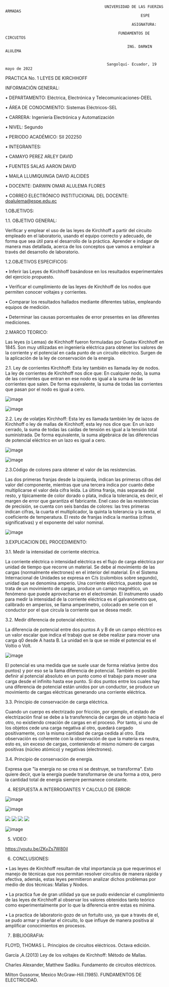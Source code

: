
                                                UNIVERSIDAD DE LAS FUERZAS ARMADAS
                                                                ESPE

                                                            ASIGNATURA:

                                                      FUNDAMENTOS DE CIRCUITOS

                                                          ING. DARWIN ALULEMA


                                                 Sangolquí- Ecuador, 19 mayo de 2022

PRACTICA No. 1 LEYES DE KIRCHHOFF

INFORMACIÓN GENERAL:

•	DEPARTAMENTO: Eléctrica, Electrónica y Telecomunicaciones-DEEL 

•	ÁREA DE CONOCIMIENTO: Sistemas Eléctricos-SEL

•	CARRERA: Ingeniería Electrónica y Automatización 

•	NIVEL: Segundo

•	PERIODO ACADÉMICO: SII 202250

•	INTEGRANTES:

•	CAMAYO PEREZ ARLEY DAVID

•	FUENTES SALAS AARON DAVID

•	MAILA LLUMIQUINGA DAVID ALCIDES

•	DOCENTE: DARWIN OMAR ALULEMA FLORES 

•	CORREO ELECTRÓNICO INSTITUCIONAL DEL DOCENTE: doalulema@espe.edu.ec




1.OBJETIVOS:

1.1.	OBJETIVO GENERAL:

Verificar y emplear el uso de las leyes de Kirchhoff a partir del circuito empleado en el laboratorio, usando el equipo correcto y adecuado, de forma que sea útil para el desarrollo de la práctica.
Aprender e indagar de manera mas detallada, acerca de los conceptos que vamos a emplear a través del desarrollo de laboratorio. 

1.2.OBJETIVOS ESPECIFICOS:

•	Inferir las Leyes de Kirchhoff basándose en los resultados experimentales del ejercicio propuesto.

•	Verificar el cumplimiento de las leyes de Kirchhoff de los nodos que permiten conocer voltajes y corrientes.

•	Comparar los resultados hallados mediante diferentes tablas, empleando equipos de medición.

•	Determinar las causas porcentuales de error presentes en las diferentes mediciones.

2.MARCO TEORICO:

Las leyes (o Lemas) de Kirchhoff fueron formuladas por Gustav Kirchhoff en 1845. Son muy utilizadas en ingeniería eléctrica para obtener los valores de la corriente y el potencial en cada punto de un circuito eléctrico. Surgen de la aplicación de la ley de conservación de la energía.

2.1.	Ley de corrientes Kirchhoff: Esta ley también es llamada
ley de nodos. La ley de corrientes de Kirchhoff nos dice que: En cualquier nodo, la suma de las corrientes que entran en ese nodo es igual a la suma de las corrientes que salen. De forma equivalente, la suma de todas las corrientes que pasan por el nodo es igual a cero.

![image](https://user-images.githubusercontent.com/105386939/171549460-3ac79289-3b06-4fa0-9bda-5133885487e9.png)

![image](https://user-images.githubusercontent.com/105386939/171549484-36e422c8-dfe6-46fd-bf7b-8f3d78b06992.png)

2.2.	Ley de volatjes Kirchhoff:  Esta ley es llamada también ley de lazos de Kirchhoff o ley de mallas de Kirchhoff, esta ley nos dice que: En un lazo cerrado, la suma de todas las caídas de tensión es igual a la tensión total suministrada. De forma equivalente, la suma algebraica de las diferencias de potencial eléctrico en un lazo es igual a cero.

![image](https://user-images.githubusercontent.com/105386939/171549725-2dbedb72-8c8b-487d-a928-f63e3862bcd4.png)

![image](https://user-images.githubusercontent.com/105386939/171549732-fda6f7ab-714b-41e2-8372-3da659a875f3.png)

2.3.Código de colores para obtener el valor de las resistencias. 

Las dos primeras franjas desde la izquierda, indican las primeras cifras del valor del componente, mientras que una tercera indica por cuanto debe multiplicarse el valor dela cifra leída. La última franja, más separada del resto, y típicamente de color dorado o plata, indica la tolerancia, es decir, el margen de error que garantiza el fabricante. Enel caso de las resistencias de precisión, se cuenta con seis bandas de colores: las tres primeras indican cifras, la cuarta el multiplicador, la quinta la tolerancia y la sexta, el coeficiente de temperatura. El resto de franjas indica la mantisa (cifras significativas) y el exponente del valor nominal. 

![image](https://user-images.githubusercontent.com/105386939/171549832-30dd749f-76ce-4fa4-9caa-e5f84f4e507d.png)

3.EXPLICACION DEL PROCEDIMIENTO:

3.1.	Medir la intensidad de corriente eléctrica. 

La corriente eléctrica o intensidad eléctrica es el flujo de carga eléctrica por unidad de tiempo que recorre un material. Se debe al movimiento de las cargas (normalmente electrones) en el interior del material. En el Sistema Internacional de Unidades se expresa en C/s (culombios sobre segundo), unidad que se denomina amperio. Una corriente eléctrica, puesto que se trata de un movimiento de cargas, produce un campo magnético, un fenómeno que puede aprovecharse en el electroimán. El instrumento usado para medir la intensidad de la corriente eléctrica es el galvanómetro que, calibrado en amperios, se llama amperímetro, colocado en serie con el conductor por el que circula la corriente que se desea medir.

3.2.	Medir diferencia de potencial eléctrico.

La diferencia de potencial entre dos puntos A y B de un campo eléctrico es un valor escalar que indica el trabajo que se debe realizar para mover una carga q0 desde A hasta B. La unidad en la que se mide el potencial es el Voltio o Volt. 

![image](https://user-images.githubusercontent.com/105386939/171550332-c4051939-ab98-4fbd-8805-aafc16459bf9.png)

El potencial es una medida que se suele usar de forma relativa (entre dos puntos) y por eso se la llama diferencia de potencial. También es posible definir al potencial absoluto en un punto como el trabajo para mover una carga desde el infinito hasta ese punto. Si dos puntos entre los cuales hay una diferencia de potencial están unidos por un conductor, se produce un movimiento de cargas eléctricas generando una corriente eléctrica. 

3.3.	Principio de conservación de carga eléctrica.

Cuando un cuerpo es electrizado por fricción, por ejemplo, el estado de electrización final se debe a la transferencia de cargas de un objeto hacia el otro, no existiendo creación de cargas en el proceso. Por tanto, si uno de los objetos cede una carga negativa al otro, quedará cargado positivamente, con la misma cantidad de carga cedida al otro. Esta observación es coherente con la observación de que la materia es neutra, esto es, sin exceso de cargas, conteniendo el mismo número de cargas positivas (núcleo atómico) y negativas (electrones).

3.4.	Principio de conservación de energía. 

Expresa que "la energía no se crea ni se destruye, se transforma". Esto quiere decir, que la energía puede transformarse de una forma a otra, pero la cantidad total de energía siempre permanece constante.

4.	RESPUESTA A INTERROGANTES Y CALCULO DE ERROR:

![image](https://user-images.githubusercontent.com/105386939/171559402-ca28b489-3e32-4251-8ba8-b1aedb805d34.png)

![image](https://user-images.githubusercontent.com/105386939/171559662-b4a5f9df-3f48-4a42-a427-c53c23c99049.png)

![ ](https://github.com/AaronDavidFuentesSalas/Laboratorio1/blob/main/1.jpg)
![ ](https://github.com/AaronDavidFuentesSalas/Laboratorio1/blob/main/2.jpg)
![ ](https://github.com/AaronDavidFuentesSalas/Laboratorio1/blob/main/3.jpg)
![ ](https://github.com/AaronDavidFuentesSalas/Laboratorio1/blob/main/4.jpg)

![image](https://user-images.githubusercontent.com/105386939/171634104-ef5482cb-1517-4ece-9701-9b37004e4f66.png)

5.	VIDEO:

https://youtu.be/ZKvZs7W80jI

6.	CONCLUSIONES:



•	Las leyes de Kirchhoff resultan de vital importancia ya que requerimos el manejo de técnicas que nos permitan resolver circuitos de manera rápida y efectiva, además, estas leyes permitieron analizar dichos problemas por  medio de dos técnicas: Mallas y Nodos.

•	La practica fue de gran utilidad ya que se pudo evidenciar el cumplimiento de las leyes de Kirchhoff al observar los valores obtenidos tanto teórico como experimentalmente por lo que la diferencia entre estas es mínima.

•	La practica de laboratorio gozo de un fortuito uso, ya que a través de el, se pudo armar y diseñar el circuito, lo que influye de manera positiva al amplificar conocimientos en procesos. 

7.	BIBLIOGRAFIA: 

FLOYD, THOMAS L. Principios de circuitos eléctricos. Octava edición.

García ,A.(2013) Ley de los voltajes de Kirchhoff: Método de Mallas. 

Charles Alexander, Matthew Sadiku. Fundamento de circuitos eléctricos. 

Milton Gussonw, Mexico McGraw-Hill.(1985). FUNDAMENTOS DE ELECTRICIDAD. 



























